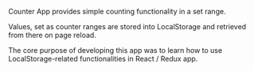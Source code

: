 Counter App provides simple counting functionality in a set range. 

Values, set as counter ranges are stored into LocalStorage and retrieved from there on page reload. 

The core purpose of developing this app was to learn how to use LocalStorage-related functionalities in React / Redux app.
